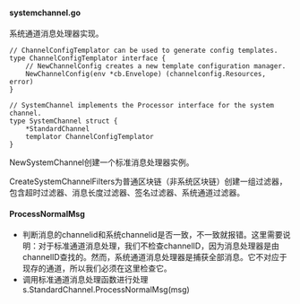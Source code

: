 #### systemchannel.go

系统通道消息处理器实现。

```
// ChannelConfigTemplator can be used to generate config templates.
type ChannelConfigTemplator interface {
    // NewChannelConfig creates a new template configuration manager.
    NewChannelConfig(env *cb.Envelope) (channelconfig.Resources, error)
}

// SystemChannel implements the Processor interface for the system channel.
type SystemChannel struct {
    *StandardChannel
    templator ChannelConfigTemplator
}
```

NewSystemChannel创建一个标准消息处理器实例。

CreateSystemChannelFilters为普通区块链（非系统区块链）创建一组过滤器，包含超时过滤器、消息长度过滤器、签名过滤器、系统通道过滤器。

#### ProcessNormalMsg

* 判断消息的channelid和系统channelid是否一致，不一致就报错。这里需要说明：对于标准通道消息处理，我们不检查channelID，因为消息处理器是由channelID查找的。然而，系统通道消息处理器是捕获全部消息。它不对应于现存的通道，所以我们必须在这里检查它。
* 调用标准通道消息处理函数进行处理s.StandardChannel.ProcessNormalMsg\(msg\)



